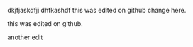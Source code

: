 dkjfjaskdfjj dhfkashdf this was edited on github change here.

this was edited on github.

another edit
